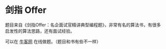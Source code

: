 # 剑指 Offer

题目来自《剑指Offer：名企面试官精讲典型编程题》，非常有名的算法书，有很多启发性的算法思路，还有面试经验。

可以在 [牛客网](https://www.nowcoder.com/ta/coding-interviews) 在线做题。（题目和书有些不一样）